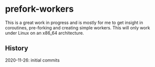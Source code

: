 # prefork-workers

This is a great work in progress and is mostly for me to get insight in coroutines, pre-forking and creating simple workers. This will only work under Linux on an x86_64 architecture.

## History

2020-11-26: initial commits